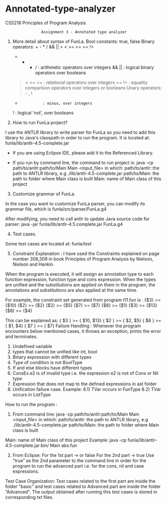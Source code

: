 # Annotated-type-analyzer
CS5218 Principles of Program Analysis

                    Assignment 3 - Annotated type analyzer


1. More detail about syntax of FunLa.
  Bool constants: true, false
  Binary operators: + - * /  &&  || >  <  >=  <=  ==  !=
    + - * /         : arithmetic operators over integers
    &&  ||          : logical binary operators over booleans
    >  <  >=  <=    : relational operators over integers
    ==  !=          : equality comparison operators over integers or booleans
  Unary operators: - , !
    -               : minus, over integers
    !               : logical 'not', over booleans


2. How to run FunLa project?

I use the ANTLR library to write parser for FunLa so you need to add this
library  to Java's classpath in order to run the program. It is located at:
    funla/lib/antlr-4.5-complete.jar

- If you are using Eclipse IDE, please add it to the Referenced Library.

- If you run by command line, the command to run project is:
    java -cp path/to/antlr:path/to/Main Main <input_file>
  in which:
    path/to/antlr: the path to ANTLR library, e.g ./lib/antlr-4.5-complete.jar
    path/to/Main:  the path to folder where Main class is built
    Main: name of Main class of this project


3. Customize grammar of FunLa.

In the case you want to customize FunLa parser, you can modify its grammar file,
which is funla/src/parser/FunLa.g4

After modifying, you need to call antlr to update Java source code for parser:
  java -jar funla/lib/antlr-4.5.complete.jar FunLa.g4


4. Test cases.

Some test cases are located at: funla/test


5.  Constraint Explanation :
I have used the Constraints explained on page number 308,309 in book Principles of Program Analysis by Nielson, Nielson and Hankin.

When the program is executed, it will assign an annotation type to each function expression, function type and cons expression. When the types are unified and the substitutions are applied on them in the program, the annotations and substitutions are also applied at the same time.

For example, the constraint set generated from program t11.fun is :
{$3} >= {$10}
{$2} >= {$2}
{$2} >= {$5}
{$7} >= {$7}
{$8} >= {$1}
{$3} >= {$13}
{$8} >= {$4}

This can be explained as:
{ $3 } >= { $10, $13}
{ $2 } >= { $2, $5}
{ $8 } >= { $1, $4}
{ $7 } >= { $7}
Failure Handling :
Whenever the program encounters below mentioned cases, it throws an exception, prints the error and terminates.
1) Undefined variable
2) types that cannot be unified like int, bool
3) Binary expression with different types
4) Type of condition is not BoolType
5) If and else blocks have different types
6) ConsEx.e2 is of invalid type i.e. the expression e2 is not of Cons or Nil type
7) Expression that does not map to the defined expressions in ast folder
8) Unification failure case.
Example:
8.1) TVar occurs in FunType
8.2) TVar occurs in ListType

How to run the program :

1) From command line:
java -cp path/to/antlr:path/to/Main Main <input_file>
in which:
path/to/antlr: the path to ANTLR library, e.g ./lib/antlr-4.5-complete.jar
path/to/Main: the path to folder where Main class is built

Main: name of Main class of this project
Example: java -cp funla/lib/antlr-4.5-complete.jar:bin/ Main abs.fun


2) From Eclipse:
For the 1st part -> <filename> or <filename> false
For the 2nd part -> <filename> true
Use “true” as the 2nd parameter to the command line in order for the program to run the advanced part i.e. for the cons, nil and case expressions.

Test Case Organization: Test cases related to the first part are inside the folder "basic" and test cases related
to Advanced part are inside the folder “Advanced". The output obtained after running this test cases is stored in corresponding txt files.
